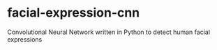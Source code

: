 # facial-expression-cnn
Convolutional Neural Network written in Python to detect human facial expressions
